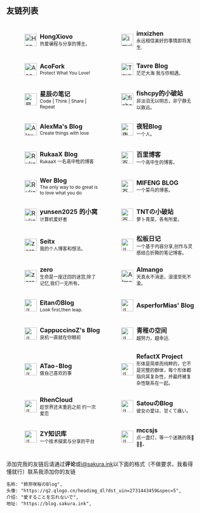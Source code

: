 ## 友链列表

<style>
.friend-card {
  display: flex;
  align-items: center;
  width: 100%;
  min-height: 48px;
  text-decoration: none !important;
  color: inherit;
  outline: none !important;
  border: none !important;
  box-sizing: border-box;
  transition: background 0.2s;
  padding-left: 20px; /* 卡片整体左侧留白 */
}
.friend-card:focus,
.friend-card:hover {
  outline: none !important;
  border: none !important;
  text-decoration: none !important;
  background: #f5f5f5;
}
.friend-card img {
  margin-left: 20px;           /* 保证头像紧贴卡片左侧 */
  margin-right: 8px;        /* 头像与文字间距 */
}
</style>

<table style="border-collapse:separate; border-spacing:0 10px;">
  <tr>
    <td style="padding:8px 8px; width:320px;">
      <a href="https://blog.hongxiovo.cn/" target="_blank" class="friend-card">
        <img src="https://avatars.githubusercontent.com/u/177866244?v=4" width="32" height="32" alt="HongXiovo头像"/>
        <div>
          <b>HongXiovo</b><br/>
          <span style="font-size:12px;">热爱编程与分享的博主。</span>
        </div>
      </a>
    </td>
    <td style="padding:8px 8px; width:320px;">
      <a href="https://www.imxizhen.asia" target="_blank" class="friend-card">
        <img src="https://q1.qlogo.cn/g?b=qq&nk=89525295&s=640" width="32" height="32" alt="imxizhen头像"/>
        <div>
          <b>imxizhen</b><br/>
          <span style="font-size:12px;">永远相信美好的事情即将发生.</span>
        </div>
      </a>
    </td>
  </tr>
  <tr>
    <td style="padding:8px 8px; width:320px;">
      <a href="https://2x.nz/" target="_blank" class="friend-card">
        <img src="https://q2.qlogo.cn/headimg_dl?dst_uin=2726730791&spec=5" width="32" height="32" alt="AcoFork头像"/>
        <div>
          <b>AcoFork</b><br/>
          <span style="font-size:12px;">Protect What You Love!</span>
        </div>
      </a>
    </td>
    <td style="padding:8px 8px; width:320px;">
      <a href="https://blog.tsd.my" target="_blank" class="friend-card">
        <img src="https://q1.qlogo.cn/g?b=qq&nk=2987304764&s=640" width="32" height="32" alt="Tavre Blog头像"/>
        <div>
          <b>Tavre Blog</b><br/>
          <span style="font-size:12px;">茫茫大海 我与你相遇。</span>
        </div>
      </a>
    </td>
  </tr>
  <tr>
    <td style="padding:8px 8px; width:320px;">
      <a href="https://blog.strarry.top" target="_blank" class="friend-card">
        <img src="https://blog.strarry.top/avatar.jpg" width="32" height="32" alt="星辰の笔记头像"/>
        <div>
          <b>星辰の笔记</b><br/>
          <span style="font-size:12px;">Code | Think | Share | Repeat</span>
        </div>
      </a>
    </td>
    <td style="padding:8px 8px; width:320px;">
      <a href="https://blog.fis.ink" target="_blank" class="friend-card">
        <img src="https://www.fis.ink/img/logo.png" width="32" height="32" alt="fishcpy的小破站头像"/>
        <div>
          <b>fishcpy的小破站</b><br/>
          <span style="font-size:12px;">非淡泊无以明志，非宁静无以致远。</span>
        </div>
      </a>
    </td>
  </tr>
  <tr>
    <td style="padding:8px 8px; width:320px;">
      <a href="https://blog.alexma.top/" target="_blank" class="friend-card">
        <img src="https://blog-backend.alexma.top/api/v2/objects/avatar/112zjnt1f3c2cf3prp.webp" width="32" height="32" alt="AlexMa's Blog头像"/>
        <div>
          <b>AlexMa's Blog</b><br/>
          <span style="font-size:12px;">Create things with love</span>
        </div>
      </a>
    </td>
    <td style="padding:8px 8px; width:320px;">
      <a href="https://blog.yeqing.net/" target="_blank" class="friend-card">
        <img src="https://image.yeqing.net/i/2025/05/15/62868e67dff91285992985db0cce57d5.webp" width="32" height="32" alt="夜轻Blog头像"/>
        <div>
          <b>夜轻Blog</b><br/>
          <span style="font-size:12px;">一个人。</span>
        </div>
      </a>
    </td>
  </tr>
  <tr>
    <td style="padding:8px 8px; width:320px;">
      <a href="https://blogs.rukaax.top" target="_blank" class="friend-card">
        <img src="https://blogs.rukaax.top/pic/icon.png" width="32" height="32" alt="RukaaX Blog头像"/>
        <div>
          <b>RukaaX Blog</b><br/>
          <span style="font-size:12px;">RukaaX 一名高中牲的博客</span>
        </div>
      </a>
    </td>
    <td style="padding:8px 8px; width:320px;">
      <a href="https://blog.my0811.cn/" target="_blank" class="friend-card">
        <img src="https://blog.my0811.cn/favicon.ico" width="32" height="32" alt="百里博客头像"/>
        <div>
          <b>百里博客</b><br/>
          <span style="font-size:12px;">一个高中生的博客。</span>
        </div>
      </a>
    </td>
  </tr>
  <tr>
    <td style="padding:8px 8px; width:320px;">
      <a href="https://blog.isyyo.com/" target="_blank" class="friend-card">
        <img src="https://blog.isyyo.com/favicon/logo.png" width="32" height="32" alt="RukaaX Blog头像"/>
        <div>
          <b>Wer Blog</b><br/>
          <span style="font-size:12px;">The only way to do great is to love what you do</span>
        </div>
      </a>
    </td>
    <td style="padding:8px 8px; width:320px;">
      <a href="https://blog.imbee.top/" target="_blank" class="friend-card">
        <img src="https://blog.imbee.top/images/logo/logo.webp" width="32" height="32" alt="百里博客头像"/>
        <div>
          <b>MIFENG BLOG</b><br/>
          <span style="font-size:12px;">一个菜鸟的博客。</span>
        </div>
      </a>
    </td>
  </tr>
  <tr>
    <td style="padding:8px 8px; width:320px;">
      <a href="https://www.yunsen2025.top/" target="_blank" class="friend-card">
        <img src="https://img.alicdn.com/bao/uploaded/i4/O1CN01TWOpM42DSyY5nC0hM_!!0-mtopupload.jpg" width="32" height="32" alt="RukaaX Blog头像"/>
        <div>
          <b>yunsen2025 的小窝</b><br/>
          <span style="font-size:12px;">计算机爱好者</span>
        </div>
      </a>
    </td>
    <td style="padding:8px 8px; width:320px;">
      <a href="https://blog.tnto.fun/" target="_blank" class="friend-card">
        <img src="https://cdn.fis.ink/cdn/2025/08/15/689ed0ef4b2a3.webp" width="32" height="32" alt="百里博客头像"/>
        <div>
          <b>TNTの小破站</b><br/>
          <span style="font-size:12px;">萝卜青菜，各有所爱。</span>
        </div>
      </a>
    </td>
  </tr>
  <tr>
    <td style="padding:8px 8px; width:320px;">
      <a href="https://setix.xyz" target="_blank" class="friend-card">
        <img src="https://i.setix.xyz/setix.png" width="32" height="32" alt="zero头像"/>
        <div>
          <b>Seitx</b><br/>
          <span style="font-size:12px;">我的个人博客和想法。</span>
        </div>
      </a>
    </td>
    <td style="padding:8px 8px; width:320px;">
      <a href="https://blog.mysqil.com/" target="_blank" class="friend-card">
        <img src="http://q.qlogo.cn/headimg_dl?dst_uin=3231515355&spec=640&img_type=jpg" width="32" height="32" alt="头像"/>
        <div>
          <b>松板日记</b><br/>
          <span style="font-size:12px;">一个基于内容分享,创作与灵感结合折腾的笔记博客。</span>
        </div>
      </a>
    </td>
  </tr>
  <tr>
    <td style="padding:8px 8px; width:320px;">
      <a href="https://vtdd.vip" target="_blank" class="friend-card">
        <img src="https://vtdd.vip/_astro/lx.U15Ju0Ce_1mLhMp.webp" width="32" height="32" alt="zero头像"/>
        <div>
          <b>zero</b><br/>
          <span style="font-size:12px;">生命是一座迂回的迷宫,除了记忆,我们一无所有。</span>
        </div>
      </a>
    </td>
    <td style="padding:8px 8px; width:320px;">
      <a href="https://www.almango.cn/" target="_blank" class="friend-card">
        <img src="https://www.almango.cn/img/favicon.png" width="32" height="32" alt="Almango头像"/>
        <div>
          <b>Almango</b><br/>
          <span style="font-size:12px;">天真永不消逝，浪漫至死不渝。</span>
        </div>
      </a>
    </td>
  </tr>
    <tr>
    <td style="padding:8px 8px; width:320px;">
      <a href="https://eitanac.github.io" target="_blank" class="friend-card">
        <img src="https://q2.qlogo.cn/headimg_dl?dst_uin=2130839076&spec=5" width="32" height="32" alt="头像"/>
        <div>
          <b>EitanのBlog</b><br/>
          <span style="font-size:12px;">Look first,then leap.</span>
        </div>
      </a>
    </td>
    <td style="padding:8px 8px; width:320px;">
      <a href="https://mias.moe/" target="_blank" class="friend-card">
        <img src="https://q2.qlogo.cn/headimg_dl?dst_uin=1354198117&spec=5" width="32" height="32" alt="头像"/>
        <div>
          <b>AsperforMias' Blog</b><br/>
          <span style="font-size:12px;"></span>
        </div>
      </a>
    </td>
  </tr>
  </tr>
    <tr>
    <td style="padding:8px 8px; width:320px;">
      <a href="https://kitakita.top" target="_blank" class="friend-card">
        <img src="https://q2.qlogo.cn/headimg_dl?dst_uin=2373752155&spec=5" width="32" height="32" alt="头像"/>
        <div>
          <b>CappuccinoZ's Blog</b><br/>
          <span style="font-size:12px;">良机一直就在你眼前</span>
        </div>
      </a>
    </td>
    <td style="padding:8px 8px; width:320px;">
      <a href="https://blog.linux-qitong.top" target="_blank" class="friend-card">
        <img src="https://blog.linux-qitong.top/img/avatar.webp" width="32" height="32" alt="头像"/>
        <div>
          <b>青稚の空间</b><br/>
          <span style="font-size:12px;">越努力，越幸运.</span>
        </div>
      </a>
    </td>
  </tr>
  </tr>
    <tr>
    <td style="padding:8px 8px; width:320px;">
      <a href="https://blog.atao.cyou" target="_blank" class="friend-card">
        <img src="https://cdn.atao.cyou/Web/Avatar.png" width="32" height="32" alt="头像"/>
        <div>
          <b>ATao-Blog</b><br/>
          <span style="font-size:12px;">做自己喜欢的事</span>
        </div>
      </a>
    </td>
    <td style="padding:8px 8px; width:320px;">
      <a href="https://www.refact.cc/" target="_blank" class="friend-card">
        <img src="https://www.refact.cc/avatar.png" width="32" height="32" alt="头像"/>
        <div>
          <b>RefactX Project</b><br/>
          <span style="font-size:12px;">形体是简单而纯粹的，它不是完整的群体，每个形体都指向其复杂性，并最终被复杂性联系在一起。</span>
        </div>
      </a>
    </td>
  </tr>
  </tr>
  <tr>
    <td style="padding:8px 8px; width:320px;">
      <a href="https://rhen.cloud" target="_blank" class="friend-card">
        <img src="https://rhen.cloud/avatar.webp" width="32" height="32" alt="头像"/>
        <div>
          <b>RhenCloud</b><br/>
          <span style="font-size:12px;">趁世界还未重启之前 约一次爱恋</span>
        </div>
      </a>
    </td>
    <td style="padding:8px 8px; width:320px;">
      <a href="https://www.matsusatou.top/" target="_blank" class="friend-card">
        <img src="https://github.com/SokiSama/picked/blob/main/avatar.jpg?raw=true" width="32" height="32" alt="头像"/>
        <div>
          <b>SatouのBlog</b><br/>
          <span style="font-size:12px;">彼女の愛は、甘くて痛い。</span>
        </div>
      </a>
    </td>
  </tr>
  <tr>
    <td style="padding:8px 8px; width:320px;">
      <a href="https://blog.pljzy.top/" target="_blank" class="friend-card">
        <img src="https://blog.pljzy.top/_astro/logo.BxIxyJV1_Z19cEQW.webp" width="32" height="32" alt="头像"/>
        <div>
          <b>ZY知识库</b><br/>
          <span style="font-size:12px;">一个技术探索与分享的平台</span>
        </div>
      </a>
    </td>
   <td style="padding:8px 8px; width:320px;">
      <a href="https://seln.cn/" target="_blank" class="friend-card">
        <img src="https://seln.cn/img/head.jpg" width="32" height="32" alt="头像"/>
        <div>
          <b>mccsjs</b><br/>
          <span style="font-size:12px;">点一盏灯，等一个迷路的夜🍁🍁🍁。</span>
        </div>
      </a>
    </td>
  </tr>

</table>

添加完我的友链后请通过**评论**或[i@sakura.ink](mailto:i@sakura.ink)以下面的格式（不做要求，我看得懂就行）联系我添加你的友链

```
名称: "鈴奈咲桜のBlog",
头像: "https://q2.qlogo.cn/headimg_dl?dst_uin=2731443459&spec=5",
介绍: "愛することを忘れないで",
地址: "https://blog.sakura.ink",
```